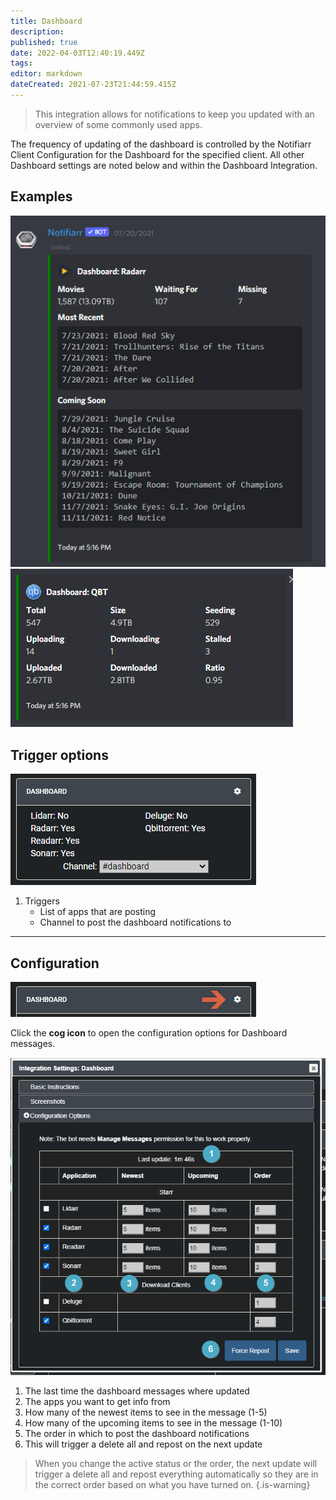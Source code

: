 ```yaml
---
title: Dashboard
description: 
published: true
date: 2022-04-03T12:40:19.449Z
tags: 
editor: markdown
dateCreated: 2021-07-23T21:44:59.415Z
---
```


> This integration allows for notifications to keep you updated with an overview of some commonly used apps.

The frequency of updating of the dashboard is controlled by the Notifiarr Client Configuration for the Dashboard for the specified client. All other Dashboard settings are noted below and within the Dashboard Integration.

## Examples

![dashboard-example-radarr.png](/dashboard/dashboard-example-radarr.png)
![dashboard-example-qbt.png](/dashboard/dashboard-example-qbt.png)

## Trigger options

![trigger-channels.png](/dashboard/trigger-channels.png)

1. Triggers
    - List of apps that are posting
    - Channel to post the dashboard notifications to

---

## Configuration

![open-configuration.png](/dashboard/open-configuration.png)

Click the **cog icon** to open the configuration options for Dashboard messages.

![configuration.png](/dashboard/configuration.png)

1. The last time the dashboard messages where updated
1. The apps you want to get info from
1. How many of the newest items to see in the message (1-5)
1. How many of the upcoming items to see in the message (1-10)
1. The order in which to post the dashboard notifications
1. This will trigger a delete all and repost on the next update

> When you change the active status or the order, the next update will trigger a delete all and repost everything automatically so they are in the correct order based on what you have turned on.
{.is-warning}